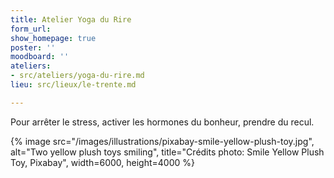 ```yaml
---
title: Atelier Yoga du Rire
form_url: 
show_homepage: true
poster: ''
moodboard: ''
ateliers:
- src/ateliers/yoga-du-rire.md
lieu: src/lieux/le-trente.md

---
```

Pour arrêter le stress, activer les hormones du bonheur, prendre du recul.

{% image src="/images/illustrations/pixabay-smile-yellow-plush-toy.jpg", alt="Two yellow plush toys smiling", title="Crédits photo: Smile Yellow Plush Toy, Pixabay", width=6000, height=4000 %}